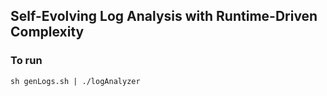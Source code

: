 ## Self-Evolving Log Analysis with Runtime-Driven Complexity

### To run
`
 sh genLogs.sh | ./logAnalyzer
`
